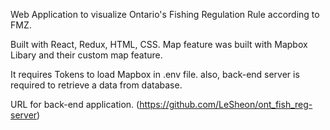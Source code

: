 
Web Application to visualize Ontario's Fishing Regulation Rule according to FMZ.

Built with React, Redux, HTML, CSS.
Map feature was built with Mapbox Libary and their custom map feature.

It requires Tokens to load Mapbox in .env file.
also, back-end server is required to retrieve a data from database.

URL for back-end application. (https://github.com/LeSheon/ont_fish_reg-server)

